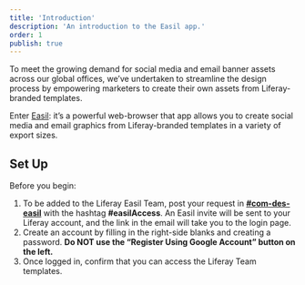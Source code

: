 ```yaml
---
title: 'Introduction'
description: 'An introduction to the Easil app.'
order: 1
publish: true
---
```


To meet the growing demand for social media and email banner assets across our global offices, we’ve undertaken to streamline the design process by empowering marketers to create their own assets from Liferay-branded templates.

Enter [Easil](http://app.easil.com 'Easil'): it’s a powerful web-browser that app allows you to create social media and email graphics from Liferay-branded templates in a variety of export sizes.

## Set Up

Before you begin:

1. To be added to the Liferay Easil Team, post your request in **[#com-des-easil](slack://channel?team=T03BTCQAJ&id=CM1HX3E95)** with the hashtag **#easilAccess**. An Easil invite will be sent to your Liferay account, and the link in the email will take you to the login page.
2. Create an account by filling in the right-side blanks and creating a password. **Do NOT use the “Register Using Google Account” button on the left.**
3. Once logged in, confirm that you can access the Liferay Team templates.
